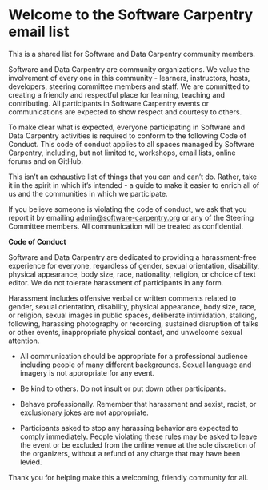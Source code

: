 Welcome to the Software Carpentry email list
============================================

This is a shared list for Software and Data Carpentry community members.

Software and Data Carpentry are community organizations. We value the involvement of every one in this community - learners, instructors, hosts, developers, steering committee members and staff. We are committed to creating a friendly and respectful place for learning, teaching and contributing. All participants in Software Carpentry events or communications are expected to show respect and courtesy to others.

To make clear what is expected, everyone participating in Software and Data Carpentry activities is required to conform to the following Code of Conduct. This code of conduct applies to all spaces managed by Software Carpentry, including, but not limited to, workshops, email lists, online forums and on GitHub.

This isn’t an exhaustive list of things that you can and can’t do. Rather, take it in the spirit in which it’s intended - a guide to make it easier to enrich all of us and the communities in which we participate.

If you believe someone is violating the code of conduct, we ask that you report it by emailing admin@software-carpentry.org or any of the Steering Committee members. All communication will be treated as confidential.

**Code of Conduct**

Software and Data Carpentry are dedicated to providing a harassment-free experience for everyone, regardless of gender, sexual orientation, disability, physical appearance, body size, race, nationality, religion, or choice of text editor. We do not tolerate harassment of participants in any form.

Harassment includes offensive verbal or written comments related to gender, sexual orientation, disability, physical appearance, body size, race, or religion, sexual images in public spaces, deliberate intimidation, stalking, following, harassing photography or recording, sustained disruption of talks or other events, inappropriate physical contact, and unwelcome sexual attention.

- All communication should be appropriate for a professional audience including people of many different backgrounds. Sexual language and imagery is not appropriate for any event.

- Be kind to others. Do not insult or put down other participants.

- Behave professionally. Remember that harassment and sexist, racist, or exclusionary jokes are not appropriate.

- Participants asked to stop any harassing behavior are expected to comply immediately. People violating these rules may be asked to leave the event or be excluded from the online venue at the sole discretion of the organizers, without a refund of any charge that may have been levied.

Thank you for helping make this a welcoming, friendly community for all.